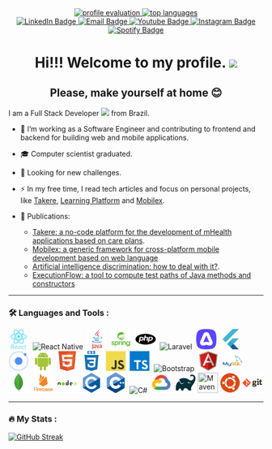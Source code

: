 <div id="header" align="center">
  <div align="center">
    <a href="https://github.com/williamniemiec">
    <img height="180em" src="https://github-readme-stats.vercel.app/api?username=williamniemiec&show_icons=true&theme=dracula&include_all_commits=true&count_private=true" alt="profile evaluation" />
    <img height="180em" src="https://github-readme-stats.vercel.app/api/top-langs/?username=williamniemiec&layout=compact&langs_count=7&theme=dracula" alt="top languages" />
  </div>
  <div id="badges">
    <a href="https://www.linkedin.com/in/williamniemiec/">
      <img src="https://img.shields.io/badge/LinkedIn-blue?style=for-the-badge&logo=linkedin&logoColor=white" alt="LinkedIn Badge"/>
    </a>
    <a href="mailto:williamniemiec@hotmail.com">
      <img src="https://img.shields.io/badge/Email-0078D4?style=for-the-badge&logo=microsoft-outlook&logoColor=white" alt="Email Badge"/>
    </a>
    <a href="https://www.youtube.com/@williamniemiec7433">
      <img src="https://img.shields.io/badge/YouTube-red?style=for-the-badge&logo=youtube&logoColor=white" alt="Youtube Badge"/>
    </a>
    <a href="https://instagram.com/williamniemiec">
      <img src="https://img.shields.io/badge/Instagram-E4405F?style=for-the-badge&logo=instagram&logoColor=white" alt="Instagram Badge"/>
    </a>
     <a href="https://open.spotify.com/user/williamniemiec">
      <img src="https://img.shields.io/badge/Spotify-1ED760?style=for-the-badge&logo=spotify&logoColor=white" alt="Spotify Badge"/>
    </a>
  </div>
  <h1>
    Hi!!! Welcome to my profile.
    <img src="https://media.giphy.com/media/hvRJCLFzcasrR4ia7z/giphy.gif" width="30px"/>
  </h1>
  <h2>Please, make yourself at home 😊</h2>
</div>

I am a Full Stack Developer <img src="https://media.giphy.com/media/WUlplcMpOCEmTGBtBW/giphy.gif" width="30"> from Brazil.

- :telescope: I’m working as a Software Engineer and contributing to frontend and backend for building web and mobile applications.

- 🎓 Computer scientist graduated.

- :seedling: Looking for new challenges.

- :zap: In my free time, I read tech articles and focus on personal projects, like [Takere](https://github.com/takere), [Learning Platform](https://github.com/williamniemiec/learning-platform-web) and [Mobilex](https://github.com/wniemiec-mobilex).

- 📄 Publications:
  - [Takere: a no-code platform for the development of mHealth applications based on care plans](https://github.com/williamniemiec/williamniemiec/blob/main/publications/2022/%5BTCC%5D%20Takere.pdf).
  - [Mobilex: a generic framework for cross-platform mobile development based on web language](https://github.com/williamniemiec/williamniemiec/blob/main/publications/2022/%5BSBES22%5D%20Mobilex.pdf)
  - [Artificial intelligence discrimination: how to deal with it?](https://github.com/williamniemiec/williamniemiec/blob/main/publications/2022/%5BWICS22%5D%20Artificial%20Intelligence%20Discrimination.pdf).
  - [ExecutionFlow: a tool to compute test paths of Java methods and constructors](https://github.com/williamniemiec/williamniemiec/blob/main/publications/2021/%5BSBES21%5D%20ExecutionFlow.pdf)
  

---

### :hammer_and_wrench: Languages and Tools :

<div>
  <img src="https://github.com/devicons/devicon/blob/master/icons/react/react-original-wordmark.svg" title="React" alt="React" width="40" height="40"/>&nbsp;
  <img src="https://www.pngitem.com/pimgs/b/441-4411342_quantum-png.png" title="React Native" alt="React Native" width="40" height="40"/>&nbsp;
  <img src="https://github.com/devicons/devicon/blob/master/icons/java/java-original-wordmark.svg" title="Java" alt="Java" width="40" height="40"/>&nbsp;
  <img src="https://github.com/devicons/devicon/blob/master/icons/spring/spring-original-wordmark.svg" title="Spring" alt="Spring" width="40" height="40"/>&nbsp;
  <img src="https://github.com/devicons/devicon/blob/master/icons/php/php-plain.svg" title="PHP" alt="PHP" width="40" height="40"/>&nbsp;
  <img src="https://upload.wikimedia.org/wikipedia/commons/9/9a/Laravel.svg" title="Laravel" alt="Laravel" width="40" height="40"/>&nbsp;
  <img src="https://github.com/devicons/devicon/blob/master/icons/adonisjs/adonisjs-original.svg" title="AdonisJS" alt="AdonisJS" width="40" height="40"/>&nbsp;
  <img src="https://github.com/devicons/devicon/blob/master/icons/flutter/flutter-original.svg" title="Flutter" alt="Flutter" width="40" height="40"/>&nbsp;
  <img src="https://github.com/devicons/devicon/blob/master/icons/ionic/ionic-original.svg" title="Ionic" alt="Ionic" width="40" height="40"/>&nbsp;
  <img src="https://github.com/devicons/devicon/blob/master/icons/android/android-original.svg" title="Android" alt="Android " width="40" height="40"/>&nbsp;
  <img src="https://github.com/devicons/devicon/blob/master/icons/html5/html5-original.svg" title="HTML5" alt="HTML" width="40" height="40"/>&nbsp;
  <img src="https://github.com/devicons/devicon/blob/master/icons/css3/css3-plain-wordmark.svg"  title="CSS3" alt="CSS" width="40" height="40"/>&nbsp;
  <img src="https://github.com/devicons/devicon/blob/master/icons/javascript/javascript-original.svg" title="JavaScript" alt="JavaScript" width="40" height="40"/>&nbsp;
  <img src="https://github.com/devicons/devicon/blob/master/icons/typescript/typescript-original.svg" title="TypeScript" alt="TypeScript" width="40" height="40"/>&nbsp;
  <img src="https://upload.wikimedia.org/wikipedia/commons/b/b2/Bootstrap_logo.svg" title="Bootstrap" alt="Bootstrap" width="40" height="40"/>&nbsp;
  <img src="https://github.com/devicons/devicon/blob/master/icons/angularjs/angularjs-original.svg" title="Andular"  alt="Angular" width="40" height="40"/>&nbsp;
  <img src="https://github.com/devicons/devicon/blob/master/icons/mysql/mysql-original-wordmark.svg" title="MySQL"  alt="MySQL" width="40" height="40"/>&nbsp;
  <img src="https://github.com/devicons/devicon/blob/master/icons/mongodb/mongodb-original.svg" title="MongoDB"  alt="MongoDB" width="40" height="40"/>&nbsp;
  <img src="https://github.com/devicons/devicon/blob/master/icons/firebase/firebase-plain-wordmark.svg" title="Firebase" alt="Firebase" width="40" height="40"/>&nbsp;
  <img src="https://github.com/devicons/devicon/blob/master/icons/nodejs/nodejs-original-wordmark.svg" title="NodeJS" alt="NodeJS" width="40" height="40"/>&nbsp;
  <img src="https://github.com/devicons/devicon/blob/master/icons/c/c-original.svg" title="C" alt="C" width="40" height="40"/>&nbsp;
  <img src="https://github.com/devicons/devicon/blob/master/icons/cplusplus/cplusplus-original.svg" title="C++" alt="C++" width="40" height="40"/>&nbsp;
  <img src="https://static.cdnlogo.com/logos/c/27/c.svg" title="C#" alt="C#" width="40" height="40"/>&nbsp;
  <img src="https://github.com/devicons/devicon/blob/master/icons/googlecloud/googlecloud-original.svg" title="Google Cloud" alt="Google cloud" width="40" height="40"/>&nbsp;
  <img src="https://github.com/devicons/devicon/blob/master/icons/gradle/gradle-plain.svg" title="Gradle" **alt="Gradle" width="40" height="40"/>
  <img src="https://upload.wikimedia.org/wikipedia/commons/5/52/Apache_Maven_logo.svg" title="Maven" **alt="Maven" width="40" height="40"/>
  <img src="https://github.com/devicons/devicon/blob/master/icons/ubuntu/ubuntu-plain.svg" title="Ubuntu" **alt="Ubuntu" width="40" height="40"/>
  <img src="https://github.com/devicons/devicon/blob/master/icons/git/git-original-wordmark.svg" title="Git" **alt="Git" width="40" height="40"/>
</div>

---

### :fire: My Stats :
[![GitHub Streak](http://github-readme-streak-stats.herokuapp.com?user=williamniemiec&theme=dark&background=000000)](https://git.io/streak-stats)


